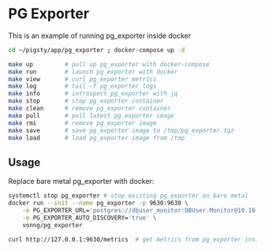 # PG Exporter

This is an example of running pg_exporter inside docker

```bash
cd ~/pigsty/app/pg_exporter ; docker-compose up -d
```

```bash
make up         # pull up pg_exporter with docker-compose
make run        # launch pg_exporter with docker
make view       # curl pg_exporter metrics
make log        # tail -f pg_exporter logs
make info       # introspect pg_exporter with jq
make stop       # stop pg_exporter container
make clean      # remove pg_exporter container
make pull       # pull latest pg_exporter image
make rmi        # remove pg_exporter image
make save       # save pg_exporter image to /tmp/pg_exporter.tgz
make load       # load pg_exporter image from /tmp
```


## Usage

Replace bare metal pg_exporter with docker: 

```bash
systemctl stop pg_exporter # stop existing pg_exporter on bare metal
docker run --init --name pg_exporter -p 9630:9630 \
    -e PG_EXPORTER_URL='postgres://dbuser_monitor:DBUser.Monitor@10.10.10.10:5432/postgres?sslmode=disable' \
    -e PG_EXPORTER_AUTO_DISCOVERY='true' \
    vonng/pg_exporter
```

```bash
curl http://127.0.0.1:9630/metrics  # get metrics from pg_exporter inside docker
```
